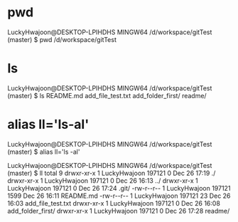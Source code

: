 # pwd
  LuckyHwajoon@DESKTOP-LPIHDHS MINGW64 /d/workspace/gitTest (master)
  $ pwd
  /d/workspace/gitTest

# ls
  LuckyHwajoon@DESKTOP-LPIHDHS MINGW64 /d/workspace/gitTest (master)
  $ ls
  README.md  add_file_test.txt  add_folder_first/  readme/

# alias ll='ls-al'
  LuckyHwajoon@DESKTOP-LPIHDHS MINGW64 /d/workspace/gitTest (master)
  $ alias ll='ls -al'

  LuckyHwajoon@DESKTOP-LPIHDHS MINGW64 /d/workspace/gitTest (master)
  $ ll
  total 9
  drwxr-xr-x 1 LuckyHwajoon 197121    0 Dec 26 17:19 ./
  drwxr-xr-x 1 LuckyHwajoon 197121    0 Dec 26 16:13 ../
  drwxr-xr-x 1 LuckyHwajoon 197121    0 Dec 26 17:24 .git/
  -rw-r--r-- 1 LuckyHwajoon 197121 1599 Dec 26 16:11 README.md
  -rw-r--r-- 1 LuckyHwajoon 197121   23 Dec 26 16:03 add_file_test.txt
  drwxr-xr-x 1 LuckyHwajoon 197121    0 Dec 26 16:08 add_folder_first/
  drwxr-xr-x 1 LuckyHwajoon 197121    0 Dec 26 17:28 readme/

